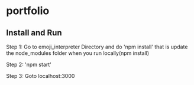 # portfolio

## Install and Run

Step 1: Go to emoji_interpreter Directory and do 'npm install' that is update the node_modules folder when you run locally(npm install)

Step 2: 'npm start'

Step 3: Goto localhost:3000
 
